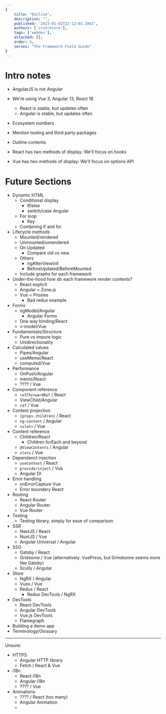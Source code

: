 ```yaml
---
{
    title: "Outline",
    description: "",
    published: '2023-01-01T22:12:03.284Z',
    authors: ['crutchcorn'],
    tags: ['webdev'],
    attached: [],
    order: 6,
    series: "The Framework Field Guide"
}
---
```


# Intro notes

- AngularJS is not Angular
- We're using Vue 3, Angular 13, React 18
  - React is stable, but updates often
  - Angular is stable, but updates often

- Ecosystem numbers
- Mention tooling and third party packages
- Outline contents
- React has two methods of display: We'll focus on hooks
- Vue has two methods of display: We'll focus on options API

# Future Sections

- Dynamic HTML
  - Conditional display
  	- If/else
  	- switch/case Angular
  - For loop
  	- Key
  - Combining if and for
- Lifecycle methods
  - Mounted/rendered
  - Unmounted/unrendered
  - On Updated
    - Compare old vs new
  - Others
    - ngAfterViewInit
    - BeforeUpdated/BeforeMounted
  - Include graphs for each framework
- Under-the-hood how do each framework render contents?
  - React explicit
  - Angular = Zone.js
  - Vue = Proxies
    - Bad redux example
- Forms
  - ngModel/Angular
    - Angular Forms
  - One way binding/React
  - v-model/Vue
- Fundamentals/Structure
  - Pure vs impure logic
  - Unidirectionality
- Calculated values
  - Pipes/Angular
  - useMemo/React
  - computed/Vue
- Performance
  - OnPush/Angular
  - memo/React
  - ???? / Vue
- Component reference
  - `ref`/`forwardRef` / React
  - ViewChild/Angular
  - `ref` / Vue
- Content projection
  - `{props.children}` / React
  - `ng-content` / Angular
  - `<slot>` / Vue
- Content reference
  - Children/React
    - Children.forEach and beyond
  - `@ViewContents` / Angular
  - `slots` / Vue
- Dependenct injection
  - `useContext` / React
  - `provide/inject` / Vue
  - Angular DI 
- Error handling
  - onErrorCapture Vue
  - Error boundary React
- Routing
  - React Router
  - Angular Router
  - Vue Router
- Testing
  - Testing library, simply for ease of comparison
- SSR
  - NextJS / React
  - NuxtJS / Vue
  - Angular Universal / Angular
- SSG
  - Gatsby / React
  - Gridsome / Vue (alternatively: VuePress, but Grindsome seems more like Gatsby)
  - Scully / Angular
- Store
  - NgRX / Angular
  - Vuex / Vue
  - Redux / React
    - Redux DevTools / NgRX
- DevTools
  - React DevTools
  - Angular DevTools
  - Vue.js DevTools
  - Flamegraph
- Building a demo app
- Terminology/Glossary



----------



Unsure:

- HTTPS
  - Angular HTTP library
  - Fetch / React & Vue
- i18n
  - React i18n
  - Angular i18n
  - ???? / Vue
- Animations
  - ???? / React (too many)
  - Angular Animation
  - 
